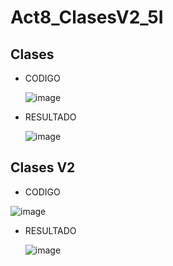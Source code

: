 # Act8_ClasesV2_5I

## Clases 
- CODIGO

  ![image](https://github.com/user-attachments/assets/1a44a5da-106f-4427-a684-df81d0d7ce5b)
- RESULTADO

  ![image](https://github.com/user-attachments/assets/846de997-9189-491d-848d-c885f69a6231)

## Clases V2
- CODIGO

![image](https://github.com/user-attachments/assets/17de1df3-f748-4797-a6d7-15431406c78e)

- RESULTADO

  ![image](https://github.com/user-attachments/assets/dbb7a136-115c-4378-8e27-ba826d872ea7)


